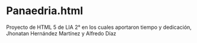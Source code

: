 # Panaedria.html
Proyecto de HTML 5 de LIA 2° en los cuales aportaron tiempo y dedicación, Jhonatan Hernández Martínez y Alfredo Díaz
